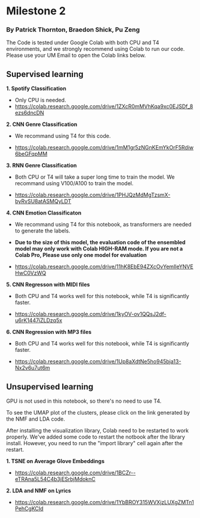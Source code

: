 # Milestone 2

### By Patrick Thornton, Braedon Shick, Pu Zeng

The Code is tested under Google Colab with both CPU and T4 environments, and we strongly recommend using Colab to run our code. Please use your UM Email to open the Colab links below.

## Supervised learning

**1. Spotify Classification**
- Only CPU is needed.
- https://colab.research.google.com/drive/1ZXcR0mMVhKqa9xc0EJSDf_8ezs6dncDN

**2. CNN Genre Classification**
- We recommand using T4 for this code.

- https://colab.research.google.com/drive/1mM1gr5zNGnKEmYkOrF5Rdiw6beGFqpMM

**3. RNN Genre Classification**
- Both CPU or T4 will take a super long time to train the model. We recommand using V100/A100 to train the model.

- https://colab.research.google.com/drive/1PHJQzMdMgTzsmX-byRvSU8atASMQyLDT

**4. CNN Emotion Classificaton**
- We recommand using T4 for this notebook, as transformers are needed to generate the labels.
- **Due to the size of this model, the evaluation code of the ensembled model may only work with Colab HIGH-RAM mode. If you are not a Colab Pro, Please use only one model for evaluation**

- https://colab.research.google.com/drive/11hK8EbE94ZXcOvYemIleYNVEHwC0VzWQ

**5. CNN Regresson with MIDI files**
- Both CPU and T4 works well for this notebook, while T4 is significantly faster.

- https://colab.research.google.com/drive/1kyOV-ov1QQsJ2df-u6rK1447iZLDzq5x

**6. CNN Regression with MP3 files**
- Both CPU and T4 works well for this notebook, while T4 is significantly faster.

- https://colab.research.google.com/drive/1Up8aXdtNe5ho945bja13-Nx2v6u7ut6m

## Unsupervised learning
GPU is not used in this notebook, so there's no need to use T4.

To see the UMAP plot of the clusters, please click on the link generated by the NMF and LDA code.

After installing the visualization library, Colab need to be restarted to work properly. We've added some code to restart the notbook after the library install. However, you need to run the "import library" cell again after the restart.

**1. TSNE on Average Glove Embeddings**
- https://colab.research.google.com/drive/1BCZr--eTRAna5L54C4b3jESrbjMdoknC

**2. LDA and NMF on Lyrics**
- https://colab.research.google.com/drive/1YbBROY315WVXjzLUXgZMTn1PehCgKCId